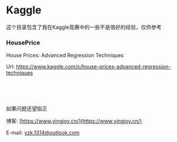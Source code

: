# Kaggle

这个目录包含了我在Kaggle竞赛中的一些不是很好的经验，仅供参考

### HousePrice

House Prices: Advanced Regression Techniques

Url: https://www.kaggle.com/c/house-prices-advanced-regression-techniques




<br /><br /><br />

如果问题还望指正

博客: [https://www.yingjoy.cn/](https://www.yingjoy.cn/)

E-mail: [yzk.1314@outlook.com](mailto:yzk.1314@outlook.com)
